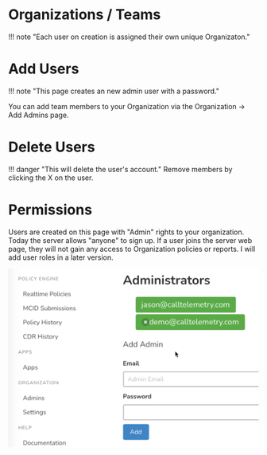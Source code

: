 # Organizations / Teams

!!! note "Each user on creation is assigned their own unique Organizaton."

# Add Users

!!! note "This page creates an new admin user with a password."

You can add team members to your Organization via the Organization -> Add Admins page.


# Delete Users

!!! danger "This will delete the user's account."
Remove members by clicking the X on the user.

# Permissions
Users are created on this page with "Admin" rights to your organization. Today the server allows "anyone" to sign up. If a user joins the server web page, they will not gain any access to Organization policies or reports. I will add user roles in a later version.

![add-admin](org-add-admin.png)
